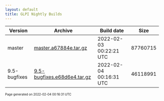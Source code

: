 ```yaml
---
layout: default
title: GLPI Nightly Builds
---
```


Version|Archive|Build date|Size
---|---|---|---
master|[master.a67884e.tar.gz](master.a67884e.tar.gz)|2022-02-03 00:22:21 UTC|87760715
9.5-bugfixes|[9.5-bugfixes.e68d6e4.tar.gz](9.5-bugfixes.e68d6e4.tar.gz)|2022-02-04 00:16:31 UTC|46118991

<font size="1">Page generated on 2022-02-04 00:16:31 UTC</font>
